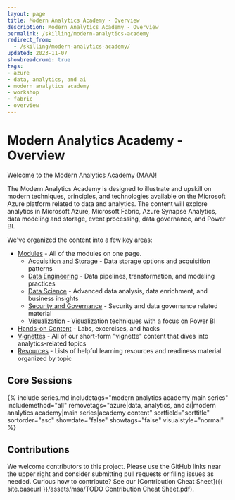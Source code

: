 ```yaml
---
layout: page
title: Modern Analytics Academy - Overview
description: Modern Analytics Academy - Overview
permalink: /skilling/modern-analytics-academy
redirect_from:
  - /skilling/modern-analytics-academy/
updated: 2023-11-07
showbreadcrumb: true
tags:
- azure
- data, analytics, and ai
- modern analytics academy
- workshop
- fabric
- overview
---
```


# Modern Analytics Academy - Overview

Welcome to the Modern Analytics Academy (MAA)! 

The Modern Analytics Academy is designed to illustrate and upskill on modern techniques, principles, and technologies available on the Microsoft Azure platform related to data and analytics. The content will explore analytics in Microsoft Azure, Microsoft Fabric, Azure Synapse Analytics, data modeling and storage, event processing, data governance, and Power BI. 

We've organized the content into a few key areas:

* [Modules](/PartnerResources/skilling/modern-analytics-academy/modules) - All of the modules on one page.
  * [Acquisition and Storage](/PartnerResources/skilling/modern-analytics-academy/modules/acquisition) - Data storage options and acquisition patterns
  * [Data Engineering](/PartnerResources/skilling/modern-analytics-academy/modules/engineering) - Data pipelines, transformation, and modeling practices
  * [Data Science](/PartnerResources/skilling/modern-analytics-academy/modules/datascience) - Advanced data analysis, data enrichment, and business insights
  * [Security and Governance](/PartnerResources/skilling/modern-analytics-academy/modules/governance) - Security and data governance related material
  * [Visualization](/PartnerResources/skilling/modern-analytics-academy/modules/visualization) - Visualization techniques with a focus on Power BI
* [Hands-on Content](/PartnerResources/skilling/modern-analytics-academy/hands-on) - Labs, excercises, and hacks
* [Vignettes](/PartnerResources/skilling/modern-analytics-academy/vignettes) - All of our short-form "vignette" content that dives into analytics-related topics
* [Resources](/PartnerResources/skilling/modern-analytics-academy/resources) - Lists of helpful learning resources and readiness material organized by topic

## Core Sessions

{% include series.md 
    includetags="modern analytics academy|main series" includemethod="all" 
    removetags="azure|data, analytics, and ai|modern analytics academy|main series|academy content" 
    sortfield="sorttitle" sortorder="asc" showdate="false" showtags="false"
    visualstyle="normal"
%}

## Contributions

We welcome contributors to this project. Please use the GitHub links near the upper right and consider submitting pull requests or filing issues as needed. Curious how to contribute? See our [Contribution Cheat Sheet]({{ site.baseurl }}/assets/msa/TODO Contribution Cheat Sheet.pdf).